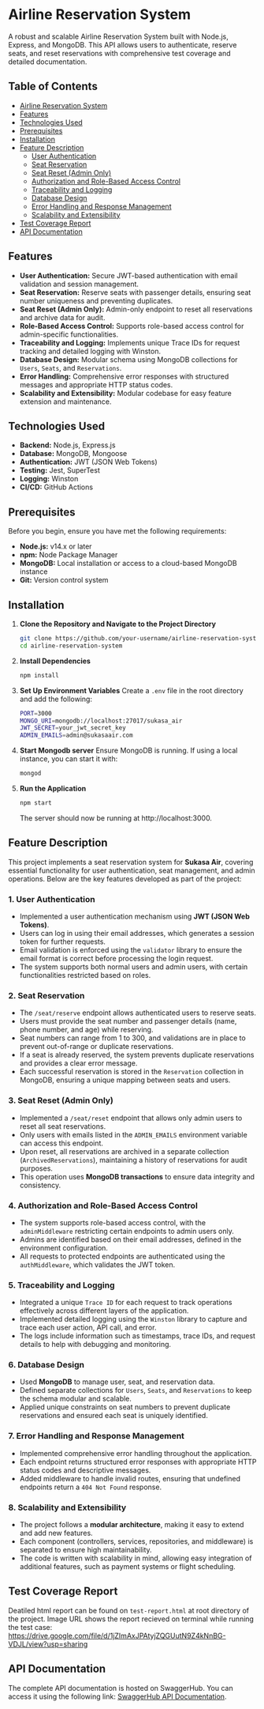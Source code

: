 # Airline Reservation System
A robust and scalable Airline Reservation System built with Node.js, Express, and MongoDB. This API allows users to authenticate, reserve seats, and reset reservations with comprehensive test coverage and detailed documentation.

## Table of Contents

- [Airline Reservation System](#airline-reservation-system)
- [Features](#features)
- [Technologies Used](#technologies-used)
- [Prerequisites](#prerequisites)
- [Installation](#installation)
- [Feature Description](#feature-description)
  - [User Authentication](#1-user-authentication)
  - [Seat Reservation](#2-seat-reservation)
  - [Seat Reset (Admin Only)](#3-seat-reset-admin-only)
  - [Authorization and Role-Based Access Control](#4-authorization-and-role-based-access-control)
  - [Traceability and Logging](#5-traceability-and-logging)
  - [Database Design](#6-database-design)
  - [Error Handling and Response Management](#7-error-handling-and-response-management)
  - [Scalability and Extensibility](#8-scalability-and-extensibility)
- [Test Coverage Report](#test-coverage-report)
- [API Documentation](#api-documentation)


## Features

- **User Authentication:** Secure JWT-based authentication with email validation and session management.
- **Seat Reservation:** Reserve seats with passenger details, ensuring seat number uniqueness and preventing duplicates.
- **Seat Reset (Admin Only):** Admin-only endpoint to reset all reservations and archive data for audit.
- **Role-Based Access Control:** Supports role-based access control for admin-specific functionalities.
- **Traceability and Logging:** Implements unique Trace IDs for request tracking and detailed logging with Winston.
- **Database Design:** Modular schema using MongoDB collections for `Users`, `Seats`, and `Reservations`.
- **Error Handling:** Comprehensive error responses with structured messages and appropriate HTTP status codes.
- **Scalability and Extensibility:** Modular codebase for easy feature extension and maintenance.


## Technologies Used

- **Backend:** Node.js, Express.js
- **Database:** MongoDB, Mongoose
- **Authentication:** JWT (JSON Web Tokens)
- **Testing:** Jest, SuperTest
- **Logging:** Winston
- **CI/CD:** GitHub Actions

## Prerequisites

Before you begin, ensure you have met the following requirements:

- **Node.js:** v14.x or later
- **npm:** Node Package Manager
- **MongoDB:** Local installation or access to a cloud-based MongoDB instance
- **Git:** Version control system

## Installation

1. **Clone the Repository and Navigate to the Project Directory**

     ```bash
     git clone https://github.com/your-username/airline-reservation-system.git
     cd airline-reservation-system
     ```
2. **Install Dependencies**
     ```bash
     npm install
     ```
3. **Set Up Environment Variables**
   Create a `.env` file in the root directory and add the following:
   
    ```bash
    PORT=3000
    MONGO_URI=mongodb://localhost:27017/sukasa_air
    JWT_SECRET=your_jwt_secret_key
    ADMIN_EMAILS=admin@sukasaair.com
    ```
4. **Start Mongodb server**
   Ensure MongoDB is running. If using a local instance, you can start it with:
     ```bash
     mongod
     ```
5. **Run the Application**
     ```bash
     npm start
     ```
     The server should now be running at http://localhost:3000.
  
## Feature Description

This project implements a seat reservation system for **Sukasa Air**, covering essential functionality for user authentication, seat management, and admin operations. Below are the key features developed as part of the project:

### 1. **User Authentication**
   - Implemented a user authentication mechanism using **JWT (JSON Web Tokens)**.
   - Users can log in using their email addresses, which generates a session token for further requests.
   - Email validation is enforced using the `validator` library to ensure the email format is correct before processing the login request.
   - The system supports both normal users and admin users, with certain functionalities restricted based on roles.

### 2. **Seat Reservation**
   - The `/seat/reserve` endpoint allows authenticated users to reserve seats.
   - Users must provide the seat number and passenger details (name, phone number, and age) while reserving.
   - Seat numbers can range from 1 to 300, and validations are in place to prevent out-of-range or duplicate reservations.
   - If a seat is already reserved, the system prevents duplicate reservations and provides a clear error message.
   - Each successful reservation is stored in the `Reservation` collection in MongoDB, ensuring a unique mapping between seats and users.

### 3. **Seat Reset (Admin Only)**
   - Implemented a `/seat/reset` endpoint that allows only admin users to reset all seat reservations.
   - Only users with emails listed in the `ADMIN_EMAILS` environment variable can access this endpoint.
   - Upon reset, all reservations are archived in a separate collection (`ArchivedReservations`), maintaining a history of reservations for audit purposes.
   - This operation uses **MongoDB transactions** to ensure data integrity and consistency.

### 4. **Authorization and Role-Based Access Control**
   - The system supports role-based access control, with the `adminMiddleware` restricting certain endpoints to admin users only.
   - Admins are identified based on their email addresses, defined in the environment configuration.
   - All requests to protected endpoints are authenticated using the `authMiddleware`, which validates the JWT token.

### 5. **Traceability and Logging**
   - Integrated a unique `Trace ID` for each request to track operations effectively across different layers of the application.
   - Implemented detailed logging using the `Winston` library to capture and trace each user action, API call, and error.
   - The logs include information such as timestamps, trace IDs, and request details to help with debugging and monitoring.

### 6. **Database Design**
   - Used **MongoDB** to manage user, seat, and reservation data.
   - Defined separate collections for `Users`, `Seats`, and `Reservations` to keep the schema modular and scalable.
   - Applied unique constraints on seat numbers to prevent duplicate reservations and ensured each seat is uniquely identified.

### 7. **Error Handling and Response Management**
   - Implemented comprehensive error handling throughout the application.
   - Each endpoint returns structured error responses with appropriate HTTP status codes and descriptive messages.
   - Added middleware to handle invalid routes, ensuring that undefined endpoints return a `404 Not Found` response.

### 8. **Scalability and Extensibility**
   - The project follows a **modular architecture**, making it easy to extend and add new features.
   - Each component (controllers, services, repositories, and middleware) is separated to ensure high maintainability.
   - The code is written with scalability in mind, allowing easy integration of additional features, such as payment systems or flight scheduling.

## Test Coverage Report
Deatiled html report can be found on `test-report.html` at root directory of the project. 
Image URL shows the report recieved on terminal while running the test case: https://drive.google.com/file/d/1jZImAxJPAtyjZQGUutN9Z4kNnBG-VDJL/view?usp=sharing


## API Documentation
The complete API documentation is hosted on SwaggerHub. You can access it using the following link: [SwaggerHub API Documentation](<https://app.swaggerhub.com/apis/ASHUG6799/seat-reservation_api/1.0.0>).

